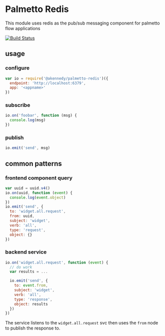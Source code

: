 # Palmetto Redis

This module uses redis as the pub/sub messaging component for palmetto flow applications

[![Build Status](https://travis-ci.org/akennedy/palmetto-redis.svg?branch=master)](https://travis-ci.org/akennedy/palmetto-redis)

## usage


### configure

``` js
var io = require('@akennedy/palmetto-redis')({
  endpoint: 'http://localhost:6379',
  app: '<appname>'
})
```

### subscribe
``` js
io.on('foobar', function (msg) {
  console.log(msg)
})
```

### publish
``` js
io.emit('send', msg)
```

## common patterns

### frontend component query

``` js
var uuid = uuid.v4()
io.on(uuid, function (event) {
  console.log(event.object)
})
io.emit('send', {
  to: 'widget.all.request',
  from: uuid,
  subject: 'widget',
  verb: 'all',
  type: 'request',
  object: {}
})
```

### backend service

``` js
io.on('widget.all.request', function (event) {
  // do work
  var results = ...

  io.emit('send', {
    to: event.from,
    subject: 'widget',
    verb: 'all',
    type: 'response',
    object: results
  })
})
```

The service listens to the `widget.all.request` svc then uses the `from` node to publish the response to.